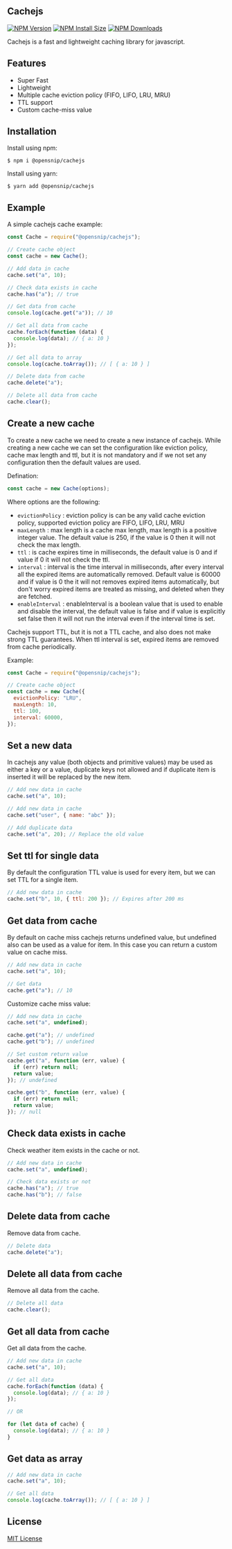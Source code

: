 ## Cachejs

[![NPM Version][npm-version-image]][npm-url]
[![NPM Install Size][npm-install-size-image]][npm-install-size-url]
[![NPM Downloads][npm-downloads-image]][npm-downloads-url]

Cachejs is a fast and lightweight caching library for javascript.

## Features

- Super Fast
- Lightweight
- Multiple cache eviction policy (FIFO, LIFO, LRU, MRU)
- TTL support
- Custom cache-miss value

## Installation

Install using npm:

```console
$ npm i @opensnip/cachejs
```

Install using yarn:

```console
$ yarn add @opensnip/cachejs
```

## Example

A simple cachejs cache example:

```js
const Cache = require("@opensnip/cachejs");

// Create cache object
const cache = new Cache();

// Add data in cache
cache.set("a", 10);

// Check data exists in cache
cache.has("a"); // true

// Get data from cache
console.log(cache.get("a")); // 10

// Get all data from cache
cache.forEach(function (data) {
  console.log(data); // { a: 10 }
});

// Get all data to array
console.log(cache.toArray()); // [ { a: 10 } ]

// Delete data from cache
cache.delete("a");

// Delete all data from cache
cache.clear();
```

## Create a new cache

To create a new cache we need to create a new instance of cachejs. While creating a new cache we can set the configuration like eviction policy, cache max length and ttl, but it is not mandatory and if we not set any configuration then the default values are used.

Defination:

```js
const cache = new Cache(options);
```

Where options are the following:

- `evictionPolicy` : eviction policy is can be any valid cache eviction policy, supported eviction policy are FIFO, LIFO, LRU, MRU
- `maxLength` : max length is a cache max length, max length is a positive integer value. The default value is 250, if the value is 0 then it will not check the max length.
- `ttl` : is cache expires time in milliseconds, the default value is 0 and if value if 0 it will not check the ttl.
- `interval` : interval is the time interval in milliseconds, after every interval all the expired items are automatically removed. Default value is 60000 and if value is 0 the it will not removes expired items automatically, but don't worry expired items are treated as missing, and deleted when they are fetched.
- `enableInterval` : enableInterval is a boolean value that is used to enable and disable the interval, the default value is false and if value is explicitly set false then it will not run the interval even if the interval time is set.

Cachejs support TTL, but it is not a TTL cache, and also does not make strong TTL guarantees. When ttl interval is set, expired items are removed from cache periodically.

Example:

```js
const Cache = require("@opensnip/cachejs");

// Create cache object
const cache = new Cache({
  evictionPolicy: "LRU",
  maxLength: 10,
  ttl: 100,
  interval: 60000,
});
```

## Set a new data

In cachejs any value (both objects and primitive values) may be used as either a key or a value, duplicate keys not allowed and if duplicate item is inserted it will be replaced by the new item.

```js
// Add new data in cache
cache.set("a", 10);

// Add new data in cache
cache.set("user", { name: "abc" });

// Add duplicate data
cache.set("a", 20); // Replace the old value
```

## Set ttl for single data

By default the configuration TTL value is used for every item, but we can set TTL for a single item.

```js
// Add new data in cache
cache.set("b", 10, { ttl: 200 }); // Expires after 200 ms
```

## Get data from cache

By default on cache miss cachejs returns undefined value, but undefined also can be used as a value for item. In this case you can return a custom value on cache miss.

```js
// Add new data in cache
cache.set("a", 10);

// Get data
cache.get("a"); // 10
```

Customize cache miss value:

```js
// Add new data in cache
cache.set("a", undefined);

cache.get("a"); // undefined
cache.get("b"); // undefined

// Set custom return value
cache.get("a", function (err, value) {
  if (err) return null;
  return value;
}); // undefined

cache.get("b", function (err, value) {
  if (err) return null;
  return value;
}); // null
```

## Check data exists in cache

Check weather item exists in the cache or not.

```js
// Add new data in cache
cache.set("a", undefined);

// Check data exists or not
cache.has("a"); // true
cache.has("b"); // false
```

## Delete data from cache

Remove data from cache.

```js
// Delete data
cache.delete("a");
```

## Delete all data from cache

Remove all data from the cache.

```js
// Delete all data
cache.clear();
```

## Get all data from cache

Get all data from the cache.

```js
// Add new data in cache
cache.set("a", 10);

// Get all data
cache.forEach(function (data) {
  console.log(data); // { a: 10 }
});

// OR

for (let data of cache) {
  console.log(data); // { a: 10 }
}
```

## Get data as array

```js
// Add new data in cache
cache.set("a", 10);

// Get all data
console.log(cache.toArray()); // [ { a: 10 } ]
```

## License

[MIT License](https://github.com/opensnip/cachejs/blob/main/LICENSE)

[npm-downloads-image]: https://badgen.net/npm/dm/@opensnip/cachejs
[npm-downloads-url]: https://npmcharts.com/compare/@opensnip/cachejs?minimal=true
[npm-install-size-image]: https://badgen.net/packagephobia/install/@opensnip/cachejs
[npm-install-size-url]: https://packagephobia.com/result?p=@opensnip/cachejs
[npm-url]: https://npmjs.org/package/@opensnip/cachejs
[npm-version-image]: https://badgen.net/npm/v/@opensnip/cachejs
